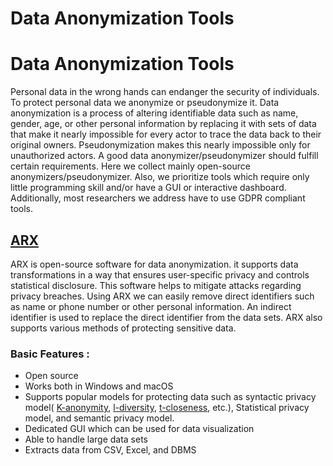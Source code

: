 # Data Anonymization Tools

# Data Anonymization Tools

Personal data in the wrong hands can endanger the security of individuals. To protect personal data we anonymize or pseudonymize it. Data anonymization is a process of altering identifiable data such as name, gender, age, or other personal information by replacing it with sets of data that make it nearly impossible for every actor to trace the data back to their original owners. Pseudonymization makes this nearly impossible only for unauthorized actors.
A good data anonymizer/pseudonymizer should fulfill certain requirements. Here we collect mainly open-source anonymizers/pseudonymizer. Also, we prioritize tools which require only little programming skill and/or have a GUI or interactive dashboard. Additionally, most researchers we address have to use GDPR compliant tools.

## [ARX ](https://arx.deidentifier.org/)

ARX is open-source software for data anonymization. it supports data transformations in a way that ensures user-specific privacy and controls statistical disclosure. This software helps to mitigate attacks regarding privacy breaches. Using ARX we can easily remove direct identifiers such as name or phone number or other personal information. An indirect identifier is used to replace the direct identifier from the data sets. ARX also supports various methods of protecting sensitive data.

### Basic Features :

- Open source
- Works both in Windows and macOS
- Supports popular models for protecting data such as syntactic privacy model( [K-anonymity](https://en.wikipedia.org/wiki/K-anonymity), [l-diversity](https://en.wikipedia.org/wiki/L-diversity), [t-closeness](https://en.wikipedia.org/wiki/T-closeness), etc.), Statistical privacy model, and semantic privacy model.
- Dedicated GUI which can be used for data visualization 
- Able to handle large data sets
- Extracts data from CSV, Excel, and DBMS

